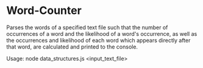 # Word-Counter
Parses the words of a specified text file such that the number of occurrences of a word and the likelihood of a word's occurrence, as well as the occurrences and likelihood of each word which appears directly after that word, are calculated and printed to the console.

Usage: node data_structures.js <input_text_file>
